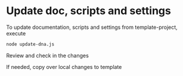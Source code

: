 <!--
@license
Copyright (c) 2025 Rljson

Use of this source code is governed by terms that can be
found in the LICENSE file in the root of this package.
-->

# Update doc, scripts and settings

To update documentation, scripts and settings from template-project, execute

```bash
node update-dna.js
```

Review and check in the changes

If needed, copy over local changes to template
